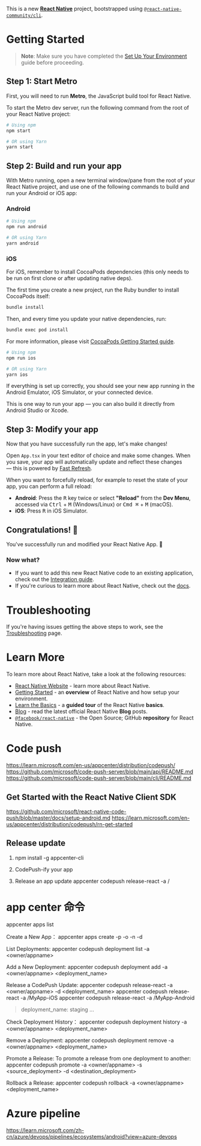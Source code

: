 This is a new [**React Native**](https://reactnative.dev) project, bootstrapped using [`@react-native-community/cli`](https://github.com/react-native-community/cli).

# Getting Started

> **Note**: Make sure you have completed the [Set Up Your Environment](https://reactnative.dev/docs/set-up-your-environment) guide before proceeding.

## Step 1: Start Metro

First, you will need to run **Metro**, the JavaScript build tool for React Native.

To start the Metro dev server, run the following command from the root of your React Native project:

```sh
# Using npm
npm start

# OR using Yarn
yarn start
```

## Step 2: Build and run your app

With Metro running, open a new terminal window/pane from the root of your React Native project, and use one of the following commands to build and run your Android or iOS app:

### Android

```sh
# Using npm
npm run android

# OR using Yarn
yarn android
```

### iOS

For iOS, remember to install CocoaPods dependencies (this only needs to be run on first clone or after updating native deps).

The first time you create a new project, run the Ruby bundler to install CocoaPods itself:

```sh
bundle install
```

Then, and every time you update your native dependencies, run:

```sh
bundle exec pod install
```

For more information, please visit [CocoaPods Getting Started guide](https://guides.cocoapods.org/using/getting-started.html).

```sh
# Using npm
npm run ios

# OR using Yarn
yarn ios
```

If everything is set up correctly, you should see your new app running in the Android Emulator, iOS Simulator, or your connected device.

This is one way to run your app — you can also build it directly from Android Studio or Xcode.

## Step 3: Modify your app

Now that you have successfully run the app, let's make changes!

Open `App.tsx` in your text editor of choice and make some changes. When you save, your app will automatically update and reflect these changes — this is powered by [Fast Refresh](https://reactnative.dev/docs/fast-refresh).

When you want to forcefully reload, for example to reset the state of your app, you can perform a full reload:

- **Android**: Press the <kbd>R</kbd> key twice or select **"Reload"** from the **Dev Menu**, accessed via <kbd>Ctrl</kbd> + <kbd>M</kbd> (Windows/Linux) or <kbd>Cmd ⌘</kbd> + <kbd>M</kbd> (macOS).
- **iOS**: Press <kbd>R</kbd> in iOS Simulator.

## Congratulations! :tada:

You've successfully run and modified your React Native App. :partying_face:

### Now what?

- If you want to add this new React Native code to an existing application, check out the [Integration guide](https://reactnative.dev/docs/integration-with-existing-apps).
- If you're curious to learn more about React Native, check out the [docs](https://reactnative.dev/docs/getting-started).

# Troubleshooting

If you're having issues getting the above steps to work, see the [Troubleshooting](https://reactnative.dev/docs/troubleshooting) page.

# Learn More

To learn more about React Native, take a look at the following resources:

- [React Native Website](https://reactnative.dev) - learn more about React Native.
- [Getting Started](https://reactnative.dev/docs/environment-setup) - an **overview** of React Native and how setup your environment.
- [Learn the Basics](https://reactnative.dev/docs/getting-started) - a **guided tour** of the React Native **basics**.
- [Blog](https://reactnative.dev/blog) - read the latest official React Native **Blog** posts.
- [`@facebook/react-native`](https://github.com/facebook/react-native) - the Open Source; GitHub **repository** for React Native.

# Code push
https://learn.microsoft.com/en-us/appcenter/distribution/codepush/
https://github.com/microsoft/code-push-server/blob/main/api/README.md
https://github.com/microsoft/code-push-server/blob/main/cli/README.md

## Get Started with the React Native Client SDK
https://github.com/microsoft/react-native-code-push/blob/master/docs/setup-android.md
https://learn.microsoft.com/en-us/appcenter/distribution/codepush/rn-get-started

## Release update
1. npm install -g appcenter-cli

2. CodePush-ify your app

3. Release an app update
appcenter codepush release-react -a <ownerName>/<appName>

# app center 命令
appcenter apps list

Create a New App：
appcenter apps create -p <platform> -o <owner> -n <appname> -d <description>

List Deployments:
appcenter codepush deployment list -a <owner/appname>

Add a New Deployment:
appcenter codepush deployment add -a <owner/appname> <deployment_name>

Release a CodePush Update:
appcenter codepush release-react -a <owner/appname> -d <deployment_name>
appcenter codepush release-react -a <ownerName>/MyApp-iOS
appcenter codepush release-react -a <ownerName>/MyApp-Android

>deployment_name: staging ...

Check Deployment History：
appcenter codepush deployment history -a <owner/appname> <deployment_name>

Remove a Deployment:
appcenter codepush deployment remove -a <owner/appname> <deployment_name>

Promote a Release: To promote a release from one deployment to another:
appcenter codepush promote -a <owner/appname> -s <source_deployment> -d <destination_deployment>

Rollback a Release:
appcenter codepush rollback -a <owner/appname> <deployment_name>

# Azure pipeline
https://learn.microsoft.com/zh-cn/azure/devops/pipelines/ecosystems/android?view=azure-devops

